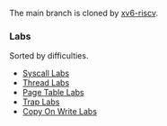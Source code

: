 The main branch is cloned by [xv6-riscv](https://github.com/mit-pdos/xv6-riscv).

### Labs

Sorted by difficulties.

- [Syscall Labs](https://github.com/tommy0103/xv6-riscv/tree/syscall)
- [Thread Labs](https://github.com/tommy0103/xv6-riscv/tree/thread)
- [Page Table Labs](https://github.com/tommy0103/xv6-riscv/tree/pgtbl)
- [Trap Labs](https://github.com/tommy0103/xv6-riscv/tree/trap)
- [Copy On Write Labs](https://github.com/tommy0103/xv6-riscv/tree/cow)
